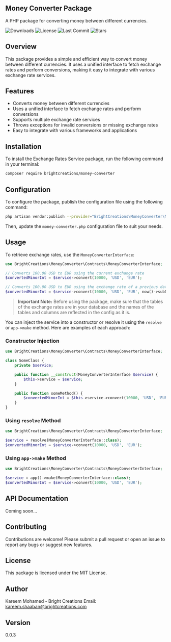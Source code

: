 ## Money Converter Package
A PHP package for converting money between different currencies.

![Downloads](https://img.shields.io/github/downloads/BrightCreations/money-converter/total)
![License](https://img.shields.io/github/license/BrightCreations/money-converter)
![Last Commit](https://img.shields.io/github/last-commit/BrightCreations/money-converter)
![Stars](https://img.shields.io/github/stars/BrightCreations/money-converter?style=social)

## Overview
This package provides a simple and efficient way to convert money between different currencies. It uses a unified interface to fetch exchange rates and perform conversions, making it easy to integrate with various exchange rate services.

## Features
- Converts money between different currencies
- Uses a unified interface to fetch exchange rates and perform conversions
- Supports multiple exchange rate services
- Throws exceptions for invalid conversions or missing exchange rates
- Easy to integrate with various frameworks and applications

## Installation
To install the Exchange Rates Service package, run the following command in your terminal:

```bash
composer require brightcreations/money-converter
```

## Configuration
To configure the package, publish the configuration file using the following command:

```bash
php artisan vendor:publish --provider="BrightCreations\MoneyConverter\MoneyConverterServiceProvider"
```

Then, update the `money-converter.php` configuration file to suit your needs.

## Usage
To retrieve exchange rates, use the `MoneyConverterInterface`:

```php
use BrightCreations\MoneyConverter\Contracts\MoneyConverterInterface;

// Converts 100.00 USD to EUR using the current exchange rate
$convertedMinorInt = $service->convert(10000, 'USD', 'EUR');

// Converts 100.00 USD to EUR using the exchange rate of a previous date
$convertedMinorInt = $service->convert(10000, 'USD', 'EUR', now()->subDays(1));
```

> **Important Note:**
> Before using the package, make sure that the tables of the exchange rates are in your database and the names of the tables and columns are reflected in the config as it is.

You can inject the service into a constructor or resolve it using the `resolve` or `app->make` method. Here are examples of each approach:

### Constructor Injection

```php
use BrightCreations\MoneyConverter\Contracts\MoneyConverterInterface;

class SomeClass {
    private $service;

    public function __construct(MoneyConverterInterface $service) {
        $this->service = $service;
    }

    public function someMethod() {
        $convertedMinorInt = $this->service->convert(10000, 'USD', 'EUR');
    }
}
```

### Using `resolve` Method

```php
use BrightCreations\MoneyConverter\Contracts\MoneyConverterInterface;

$service = resolve(MoneyConverterInterface::class);
$convertedMinorInt = $service->convert(10000, 'USD', 'EUR');
```

### Using `app->make` Method

```php
use BrightCreations\MoneyConverter\Contracts\MoneyConverterInterface;

$service = app()->make(MoneyConverterInterface::class);
$convertedMinorInt = $service->convert(10000, 'USD', 'EUR');
```

## API Documentation
Coming soon...

## Contributing
Contributions are welcome! Please submit a pull request or open an issue to report any bugs or suggest new features.

## License
This package is licensed under the MIT License.

## Author
Kareem Mohamed - Bright Creations
Email: [kareem.shaaban@brightcreations.com](mailto:kareem.shaaban@brightcreations.com)

## Version
0.0.3
